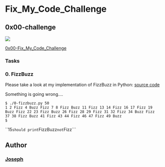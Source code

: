 # Fix_My_Code_Challenge
## 0x00-challenge

![](https://alx-intranet.hbtn.io/images/challenge2022/get-started.jpg)

[0x00-Fix_My_Code_Challenge ](https://github.com/holbertonschool/0x00-Fix_My_Code_Challenge)

### Tasks
### 0. FizzBuzz
Please take a look at my implementation of FizzBuzz in Python: [source code](https://github.com/holbertonschool/0x00-Fix_My_Code_Challenge/blob/master/0-fizzbuzz.py)

Something is going wrong….

```
$ ./0-fizzbuzz.py 50
1 2 Fizz 4 Buzz Fizz 7 8 Fizz Buzz 11 Fizz 13 14 Fizz 16 17 Fizz 19 Buzz Fizz 22 23 Fizz Buzz 26 Fizz 28 29 Fizz 31 32 Fizz 34 Buzz Fizz 37 38 Fizz Buzz 41 Fizz 43 44 Fizz 46 47 Fizz 49 Buzz
$
```
``15``` should print ```FizzBuzz``` not ```Fizz```

## Author
### [Joseph](https://twitter.com/joseph_mugabi) 
